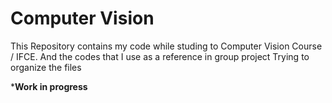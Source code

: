 # Computer Vision

This  Repository contains my code while studing to Computer Vision Course / IFCE. 
And the codes that I use as a reference in group project 
Trying to organize the files 

***Work in progress**
